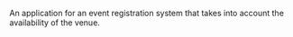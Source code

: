 An application for an event registration system that takes into account the
availability of the venue.
